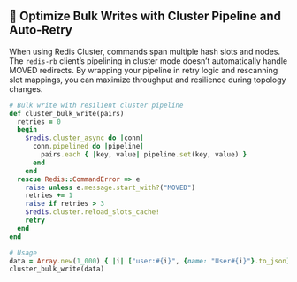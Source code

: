 ## 🚀 Optimize Bulk Writes with Cluster Pipeline and Auto‑Retry
When using Redis Cluster, commands span multiple hash slots and nodes. The `redis-rb` client’s pipelining in cluster mode doesn’t automatically handle MOVED redirects. By wrapping your pipeline in retry logic and rescanning slot mappings, you can maximize throughput and resilience during topology changes.

```ruby
# Bulk write with resilient cluster pipeline
def cluster_bulk_write(pairs)
  retries = 0
  begin
    $redis.cluster_async do |conn|
      conn.pipelined do |pipeline|
        pairs.each { |key, value| pipeline.set(key, value) }
      end
    end
  rescue Redis::CommandError => e
    raise unless e.message.start_with?("MOVED")
    retries += 1
    raise if retries > 3
    $redis.cluster.reload_slots_cache!
    retry
  end
end

# Usage
data = Array.new(1_000) { |i| ["user:#{i}", {name: "User#{i}"}.to_json] }
cluster_bulk_write(data)
```